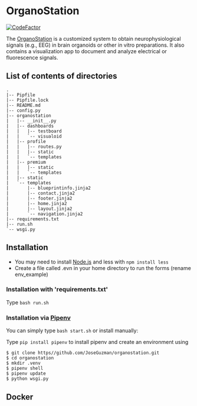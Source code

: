 # OrganoStation

[![CodeFactor](https://www.codefactor.io/repository/github/joseguzman/organostation/badge)](https://www.codefactor.io/repository/github/joseguzman/organostation)

The [OrganoStation](http://www.organostation.com) is a customized system to obtain neurophysiological signals (e.g., EEG)
in brain organoids or other in vitro preparations.
It also contains a visualization app to document and analyze electrical or fluorescence signals.

## List of contents of directories 
```
.
|-- Pipfile
|-- Pipfile.lock
|-- README.md
|-- config.py
|-- organostation
|   |-- __init__.py
|   |-- dashboards
|   |   |-- testboard
|   |   `-- visualoid
|   |-- profile 
|   |   |-- routes.py
|   |   |-- static
|   |   `-- templates
|   |-- premium
|   |   |-- static
|   |   `-- templates
|   |-- static
|   `-- templates
|       |-- blueprintinfo.jinja2
|       |-- contact.jinja2
|       |-- footer.jinja2
|       |-- home.jinja2
|       |-- layout.jinja2
|       `-- navigation.jinja2
|-- requirements.txt
|-- run.sh
`-- wsgi.py
```

## Installation
 * You may need to install [Node.js](https://nodejs.org/en/download/) and less with `npm install less`
 * Create a file called .evn in your home directory to run the forms (rename env_example) 

### Installation with 'requirements.txt'
Type `bash run.sh`

### Installation via [Pipenv](https://pipenv-fork.readthedocs.io/en/latest/)

You can simply type `bash start.sh` or install manually:

Type `pip install pipenv` to install pipenv and create an environment
using 

```shell
$ git clone https//github.com/JoseGuzman/organostation.git
$ cd organostation
$ mkdir .venv
$ pipenv shell
$ pipenv update 
$ python wsgi.py
```

## Docker 
